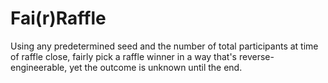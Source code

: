 # Fai(r)Raffle

Using any predetermined seed and the number of total participants at time of raffle close, fairly pick a raffle winner in a way that's reverse-engineerable, yet the outcome is unknown until the end.